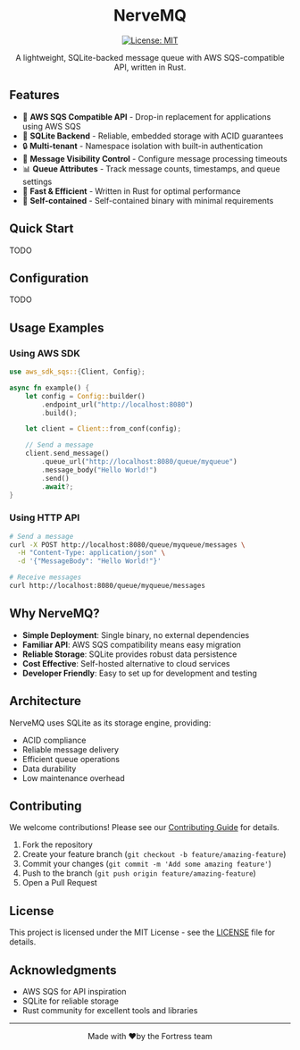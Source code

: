 <div align="center">
  <span>
    <h1>NerveMQ</h1>

  [![License: MIT](https://img.shields.io/badge/License-MIT-yellow.svg)](https://opensource.org/licenses/MIT)

  </span>

A lightweight, SQLite-backed message queue with AWS SQS-compatible API, written in Rust.

</div>

## Features

- 🚀 **AWS SQS Compatible API** - Drop-in replacement for applications using AWS SQS
- 💾 **SQLite Backend** - Reliable, embedded storage with ACID guarantees
- 🔒 **Multi-tenant** - Namespace isolation with built-in authentication
- 🔄 **Message Visibility Control** - Configure message processing timeouts
- 📊 **Queue Attributes** - Track message counts, timestamps, and queue settings
- 🏃 **Fast & Efficient** - Written in Rust for optimal performance
- 🎯 **Self-contained** - Self-contained binary with minimal requirements

## Quick Start

TODO

## Configuration

TODO

## Usage Examples

### Using AWS SDK

```rust
use aws_sdk_sqs::{Client, Config};

async fn example() {
    let config = Config::builder()
        .endpoint_url("http://localhost:8080")
        .build();

    let client = Client::from_conf(config);

    // Send a message
    client.send_message()
        .queue_url("http://localhost:8080/queue/myqueue")
        .message_body("Hello World!")
        .send()
        .await?;
}
```

### Using HTTP API

```bash
# Send a message
curl -X POST http://localhost:8080/queue/myqueue/messages \
  -H "Content-Type: application/json" \
  -d '{"MessageBody": "Hello World!"}'

# Receive messages
curl http://localhost:8080/queue/myqueue/messages
```

## Why NerveMQ?

- **Simple Deployment**: Single binary, no external dependencies
- **Familiar API**: AWS SQS compatibility means easy migration
- **Reliable Storage**: SQLite provides robust data persistence
- **Cost Effective**: Self-hosted alternative to cloud services
- **Developer Friendly**: Easy to set up for development and testing

## Architecture

NerveMQ uses SQLite as its storage engine, providing:

- ACID compliance
- Reliable message delivery
- Efficient queue operations
- Data durability
- Low maintenance overhead

## Contributing

We welcome contributions! Please see our [Contributing Guide](CONTRIBUTING.md) for details.

1. Fork the repository
2. Create your feature branch (`git checkout -b feature/amazing-feature`)
3. Commit your changes (`git commit -m 'Add some amazing feature'`)
4. Push to the branch (`git push origin feature/amazing-feature`)
5. Open a Pull Request

## License

This project is licensed under the MIT License - see the [LICENSE](LICENSE) file for details.

## Acknowledgments

- AWS SQS for API inspiration
- SQLite for reliable storage
- Rust community for excellent tools and libraries

---

<div align="center">
Made with ❤️by the Fortress team
</div>
